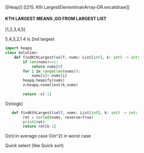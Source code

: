 [[Heap]]
[[215. Kth LargestElementinanArray-DR.excalidraw]]

#### KTH LARGEST MEANS ,GO FROM LARGEST LIST
[1,2,3,4,5]

5,4,3,2,1
4 is 2nd largest



```python
import heapq
class Solution:
    def findKthLargest(self, nums: List[int], k: int) -> int:
        if len(nums)==1:
            return nums[0]
        for i in range(len(nums)):
            nums[i]=-nums[i]
        heapq.heapify(nums)
        x=heapq.nsmallest(k,nums)
    
        return -x[-1]

```
O(nlogk)


```python
   def findKthLargest(self, nums: List[int], k: int) -> int:
        ret = sorted(nums, reverse=True)
        print(ret)
        return ret[k-1]
```


O(n):in average case
O(n^2) in worst case

Quick select
(like Quick sort)

